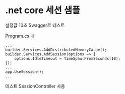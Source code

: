 # .net core 세션 샘플

설정값 10초 Swagger로 테스트

  Program.cs 내

```
...
builder.Services.AddDistributedMemoryCache();
builder.Services.AddSession(options => { 
    options.IdleTimeout = TimeSpan.FromSeconds(10);
});
...
app.UseSession();
...

```
  테스트 SessionController 사용
